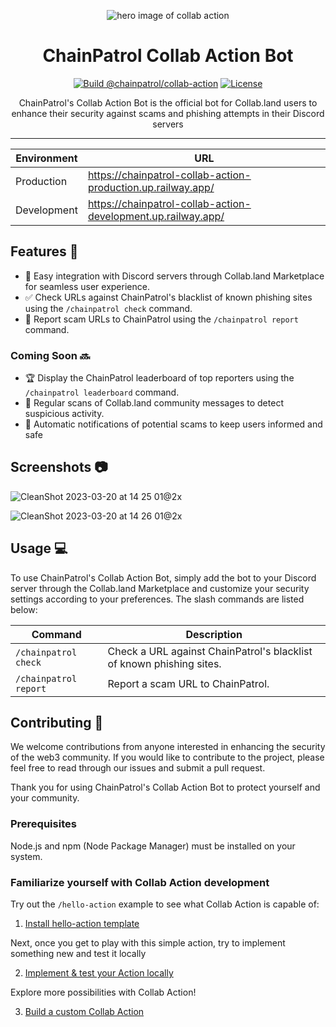 <div align="center">

![hero image of collab action]()

# ChainPatrol Collab Action Bot

[![Build @chainpatrol/collab-action](https://github.com/chainpatrol/collab-action/actions/workflows/build.yaml/badge.svg)](https://github.com/chainpatrol/collab-action/actions/workflows/build.yaml)
[![License](https://img.shields.io/badge/License-MIT-blue.svg)](https://opensource.org/licenses/MIT)

ChainPatrol's Collab Action Bot is the official bot for Collab.land users to
enhance their security against scams and phishing attempts in their Discord
servers

</div>

---

| Environment | URL                                                           |
| ----------- | ------------------------------------------------------------- |
| Production  | https://chainpatrol-collab-action-production.up.railway.app/  |
| Development | https://chainpatrol-collab-action-development.up.railway.app/ |

## Features :rocket:

- :raising_hand: Easy integration with Discord servers through Collab.land
  Marketplace for seamless user experience.
- :white_check_mark: Check URLs against ChainPatrol's blacklist of known
  phishing sites using the `/chainpatrol check` command.
- :police_car: Report scam URLs to ChainPatrol using the `/chainpatrol report`
  command.

### Coming Soon :soon:

- :trophy: Display the ChainPatrol leaderboard of top reporters using the
  `/chainpatrol leaderboard` command.
- :eyes: Regular scans of Collab.land community messages to detect suspicious
  activity.
- :triangular_flag_on_post: Automatic notifications of potential scams to keep
  users informed and safe

## Screenshots :camera:

![CleanShot 2023-03-20 at 14 25 01@2x](https://user-images.githubusercontent.com/8302959/226469979-f887abcc-0a39-476e-be4a-e77e79473fbc.png)

![CleanShot 2023-03-20 at 14 26 01@2x](https://user-images.githubusercontent.com/8302959/226469929-92824469-a736-434f-bfeb-849f54a72e90.png)


## Usage :computer:

To use ChainPatrol's Collab Action Bot, simply add the bot to your Discord
server through the Collab.land Marketplace and customize your security settings
according to your preferences. The slash commands are listed below:

| Command               | Description                                                          |
| --------------------- | -------------------------------------------------------------------- |
| `/chainpatrol check`  | Check a URL against ChainPatrol's blacklist of known phishing sites. |
| `/chainpatrol report` | Report a scam URL to ChainPatrol.                                    |

## Contributing :raised_hands:

We welcome contributions from anyone interested in enhancing the security of the
web3 community. If you would like to contribute to the project, please feel free
to read through our issues and submit a pull request.

Thank you for using ChainPatrol's Collab Action Bot to protect yourself and your
community.

### Prerequisites

Node.js and npm (Node Package Manager) must be installed on your system.

### Familiarize yourself with Collab Action development

Try out the `/hello-action` example to see what Collab Action is capable of:

1. [Install hello-action template](https://dev.collab.land/docs/upstream-integrations/build-a-miniapp)

Next, once you get to play with this simple action, try to implement something
new and test it locally

2. [Implement & test your Action locally](https://dev.collab.land/docs/upstream-integrations/test-locally)

Explore more possibilities with Collab Action!

3. [Build a custom Collab Action](https://dev.collab.land/docs/upstream-integrations/build-a-custom-action)
